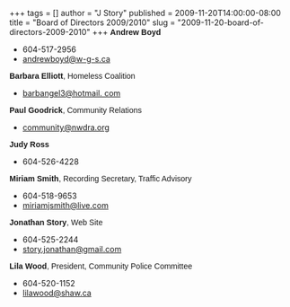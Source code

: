 +++
tags = []
author = "J Story"
published = 2009-11-20T14:00:00-08:00
title = "Board of Directors 2009/2010"
slug = "2009-11-20-board-of-directors-2009-2010"
+++
<span style="font-weight: bold;font-family:arial;">Andrew Boyd</span>  

-   604-517-2956
-   <andrewboyd@w-g-s.ca>

<span style="font-weight: bold;font-family:arial;">Barbara
Elliott</span><span style="font-family:arial;">, Homeless
Coalition</span>  

-   [barbangel3@hotmail. com](mailto:barbangel3@hotmail.%20com)

<span style="font-weight: bold;font-family:arial;">Paul
Goodrick</span><span style="font-family:arial;">, Community
Relations</span><span style="font-weight: bold;font-family:arial;">  
</span>

-   <community@nwdra.org>

<span style="font-weight: bold;font-family:arial;">Judy Ross</span>  

-   604-526-4228

<span style="font-family:arial;"><span style="font-weight: bold;">Miriam
Smith</span>, Recording Secretary, Traffic Advisory</span>  

-   604-518-9653
-   <miriamjsmith@live.com>  

<span style="font-family:arial;"><span
style="font-weight: bold;">Jonathan Story</span>, Web Site</span>  

-   604-525-2244
-   <story.jonathan@gmail.com>

<span style="font-family:arial;"><span style="font-weight: bold;">Lila
Wood</span>, President, Community Police Committee</span>  

-   604-520-1152
-   <lilawood@shaw.ca>
